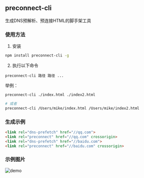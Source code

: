 ## preconnect-cli

生成DNS预解析、预连接HTML的脚手架工具

### 使用方法
1. 安装

```bash
npm install preconnect-cli -g
```

2. 执行以下命令
```
preconnect-cli 路径 路径 ...
```

举例：

```bash
preconnect-cli ./index.html ./index2.html

# 或者
preconnect-cli /Users/mike/index.html /Users/mike/index2.html
```


### 生成示例

```html
<link rel="dns-prefetch" href="//qq.com">
<link rel="preconnect" href="//qq.com" crossorigin>
<link rel="dns-prefetch" href="//baidu.com">
<link rel="preconnect" href="//baidu.com" crossorigin>
```

### 示例图片

![demo](/img/demo.png)
